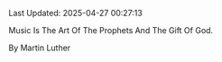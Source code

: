 Last Updated: 2025-04-27 00:27:13

Music Is The Art Of The Prophets And The Gift Of God.

By Martin Luther